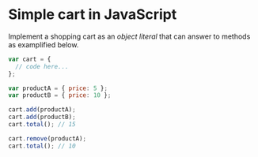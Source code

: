 # Simple cart in JavaScript

Implement a shopping cart as an *object literal* that can answer to methods as
examplified below.

```javascript
var cart = {
  // code here...
};

var productA = { price: 5 };
var productB = { price: 10 };

cart.add(productA);
cart.add(productB);
cart.total(); // 15

cart.remove(productA);
cart.total(); // 10

```
